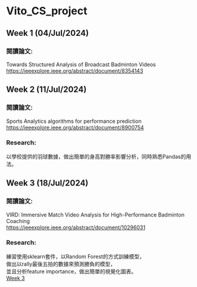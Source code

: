 # Vito_CS_project

## Week 1 (04/Jul/2024)
### 閱讀論文:
Towards Structured Analysis of Broadcast Badminton Videos  
https://ieeexplore.ieee.org/abstract/document/8354143

## Week 2 (11/Jul/2024)
### 閱讀論文:
Sports Analytics algorithms for performance prediction  
https://ieeexplore.ieee.org/abstract/document/8900754
### Research:
以學校提供的羽球數據，做出簡單的身高對勝率影響分析，同時熟悉Pandas的用法。

## Week 3 (18/Jul/2024)
### 閱讀論文:
VIRD: Immersive Match Video Analysis for High-Performance Badminton Coaching\
https://ieeexplore.ieee.org/abstract/document/10296031
### Research:
練習使用sklearn套件，以Random Forest的方式訓練模型，\
做出以rally最後五拍的數據來預測勝負的模型，\
並且分析feature importance，做出簡單的視覺化圖表。\
[Week 3](/week3/week3_README.md)
